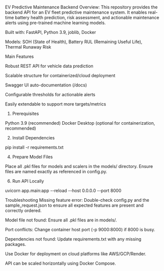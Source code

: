 EV Predictive Maintenance Backend
Overview: 
This repository provides the backend API for an EV fleet predictive maintenance system. It enables real-time battery health prediction, risk assessment, and actionable maintenance alerts using pre-trained machine learning models.

Built with: FastAPI, Python 3.9, joblib, Docker

Models: SOH (State of Health), Battery RUL (Remaining Useful Life), Thermal Runaway Risk

Main Features

Robust REST API for vehicle data prediction

Scalable structure for containerized/cloud deployment

Swagger UI auto-documentation (/docs)

Configurable thresholds for actionable alerts

Easily extendable to support more targets/metrics

1. Prerequisites
   
Python 3.9 (recommended)
Docker Desktop (optional for containerization, recommended)

2. Install Dependencies

pip install -r requirements.txt

4. Prepare Model Files
   
Place all .pkl files for models and scalers in the models/ directory.
Ensure files are named exactly as referenced in config.py.

6. Run API Locally

uvicorn app.main:app --reload --host 0.0.0.0 --port 8000

Troubleshooting
Missing feature error:
Double-check config.py and the sample_request.json to ensure all expected features are present and correctly ordered.

Model file not found:
Ensure all .pkl files are in models/.

Port conflicts:
Change container host port (-p 9000:8000) if 8000 is busy.

Dependencies not found:
Update requirements.txt with any missing packages.



Use Docker for deployment on cloud platforms like AWS/GCP/Render.

API can be scaled horizontally using Docker Compose.
